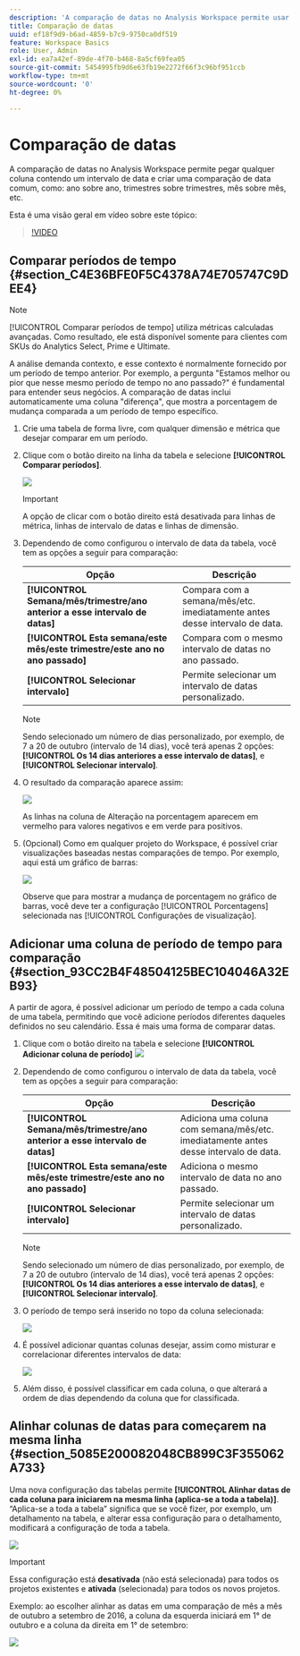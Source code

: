 ```yaml
---
description: 'A comparação de datas no Analysis Workspace permite usar qualquer coluna que contenha um intervalo de datas e criar uma comparação de datas comum, como: ano a ano, trimestre a trimestre, mês a mês, etc.'
title: Comparação de datas
uuid: ef18f9d9-b6ad-4859-b7c9-9750ca0df519
feature: Workspace Basics
role: User, Admin
exl-id: ea7a42ef-89de-4f70-b468-8a5cf69fea05
source-git-commit: 5454995fb9d6e63fb19e2272f66f3c96bf951ccb
workflow-type: tm+mt
source-wordcount: '0'
ht-degree: 0%

---
```


# Comparação de datas

A comparação de datas no Analysis Workspace permite pegar qualquer coluna contendo um intervalo de data e criar uma comparação de data comum, como: ano sobre ano, trimestres sobre trimestres, mês sobre mês, etc.

Esta é uma visão geral em vídeo sobre este tópico:

>[!VIDEO](https://video.tv.adobe.com/v/30753/?quality=12)

## Comparar períodos de tempo {#section_C4E36BFE0F5C4378A74E705747C9DEE4}

>[!NOTE]
>[!UICONTROL Comparar períodos de tempo] utiliza métricas calculadas avançadas. Como resultado, ele está disponível somente para clientes com SKUs do Analytics Select, Prime e Ultimate.

A análise demanda contexto, e esse contexto é normalmente fornecido por um período de tempo anterior. Por exemplo, a pergunta &quot;Estamos melhor ou pior que nesse mesmo período de tempo no ano passado?&quot; é fundamental para entender seus negócios. A comparação de datas inclui automaticamente uma coluna &quot;diferença&quot;, que mostra a porcentagem de mudança comparada a um período de tempo específico.

1. Crie uma tabela de forma livre, com qualquer dimensão e métrica que desejar comparar em um período.
1. Clique com o botão direito na linha da tabela e selecione **[!UICONTROL Comparar períodos]**.

   ![](assets/compare-time.png)

   >[!IMPORTANT]
   >
   >A opção de clicar com o botão direito está desativada para linhas de métrica, linhas de intervalo de datas e linhas de dimensão.

1. Dependendo de como configurou o intervalo de data da tabela, você tem as opções a seguir para comparação:

   | Opção | Descrição |
   |---|---|
   | **[!UICONTROL Semana/mês/trimestre/ano anterior a esse intervalo de datas]** | Compara com a semana/mês/etc. imediatamente antes desse intervalo de data. |
   | **[!UICONTROL Esta semana/este mês/este trimestre/este ano no ano passado]** | Compara com o mesmo intervalo de datas no ano passado. |
   | **[!UICONTROL Selecionar intervalo]** | Permite selecionar um intervalo de datas personalizado. |

   >[!NOTE]
   >
   >Sendo selecionado um número de dias personalizado, por exemplo, de 7 a 20 de outubro (intervalo de 14 dias), você terá apenas 2 opções: **[!UICONTROL Os 14 dias anteriores a esse intervalo de datas]**, e **[!UICONTROL Selecionar intervalo]**.

1. O resultado da comparação aparece assim:

   ![](assets/compare-time-result.png)

   As linhas na coluna de Alteração na porcentagem aparecem em vermelho para valores negativos e em verde para positivos.

1. (Opcional) Como em qualquer projeto do Workspace, é possível criar visualizações baseadas nestas comparações de tempo. Por exemplo, aqui está um gráfico de barras:

   ![](assets/compare-time-barchart.png)

   Observe que para mostrar a mudança de porcentagem no gráfico de barras, você deve ter a configuração [!UICONTROL Porcentagens] selecionada nas [!UICONTROL Configurações de visualização].

## Adicionar uma coluna de período de tempo para comparação {#section_93CC2B4F48504125BEC104046A32EB93}

A partir de agora, é possível adicionar um período de tempo a cada coluna de uma tabela, permitindo que você adicione períodos diferentes daqueles definidos no seu calendário. Essa é mais uma forma de comparar datas.

1. Clique com o botão direito na tabela e selecione **[!UICONTROL Adicionar coluna de período]** ![](assets/add-time-period-column.png)

1. Dependendo de como configurou o intervalo de data da tabela, você tem as opções a seguir para comparação:

   | Opção | Descrição |
   |---|---|
   | **[!UICONTROL Semana/mês/trimestre/ano anterior a esse intervalo de datas]** | Adiciona uma coluna com semana/mês/etc. imediatamente antes desse intervalo de data. |
   | **[!UICONTROL Esta semana/este mês/este trimestre/este ano no ano passado]** | Adiciona o mesmo intervalo de data no ano passado. |
   | **[!UICONTROL Selecionar intervalo]** | Permite selecionar um intervalo de datas personalizado. |

   >[!NOTE]
   >
   >Sendo selecionado um número de dias personalizado, por exemplo, de 7 a 20 de outubro (intervalo de 14 dias), você terá apenas 2 opções: **[!UICONTROL Os 14 dias anteriores a esse intervalo de datas]**, e **[!UICONTROL Selecionar intervalo]**.

1. O período de tempo será inserido no topo da coluna selecionada:

   ![](assets/add-time-period-column2.png)

1. É possível adicionar quantas colunas desejar, assim como misturar e correlacionar diferentes intervalos de data:

   ![](assets/add-time-period-column4.png)

1. Além disso, é possível classificar em cada coluna, o que alterará a ordem de dias dependendo da coluna que for classificada.

## Alinhar colunas de datas para começarem na mesma linha {#section_5085E200082048CB899C3F355062A733}

Uma nova configuração das tabelas permite **[!UICONTROL Alinhar datas de cada coluna para iniciarem na mesma linha (aplica-se a toda a tabela)]**. “Aplica-se a toda a tabela” significa que se você fizer, por exemplo, um detalhamento na tabela, e alterar essa configuração para o detalhamento, modificará a configuração de toda a tabela.

![](assets/date-comparison-setting.png)

>[!IMPORTANT]
>
>Essa configuração está **desativada** (não está selecionada) para todos os projetos existentes e **ativada** (selecionada) para todos os novos projetos.

Exemplo: ao escolher alinhar as datas em uma comparação de mês a mês de outubro a setembro de 2016, a coluna da esquerda iniciará em 1° de outubro e a coluna da direita em 1° de setembro:

![](assets/add-time-period-column3.png)

<!-- 

<p>See Jonny Moon's email from November 3. </p>

 -->
